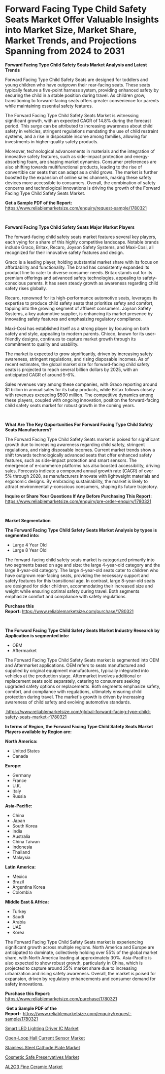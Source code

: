 <p><h1>Forward Facing Type Child Safety Seats Market Offer Valuable Insights into Market Size, Market Share, Market Trends, and Projections Spanning from 2024 to 2031</h1></p><p><strong>Forward Facing Type Child Safety Seats Market Analysis and Latest Trends</strong></p>
<p><p>Forward Facing Type Child Safety Seats are designed for toddlers and young children who have outgrown their rear-facing seats. These seats typically feature a five-point harness system, providing enhanced safety by securing the child in a stable position during travel. As children grow, transitioning to forward-facing seats offers greater convenience for parents while maintaining essential safety features.</p><p>The Forward Facing Type Child Safety Seats Market is witnessing significant growth, with an expected CAGR of 14.8% during the forecast period. This surge can be attributed to increasing awareness about child safety in vehicles, stringent regulations mandating the use of child restraint systems, and a rise in disposable income among families, allowing for investments in higher-quality safety products. </p><p>Moreover, technological advancements in materials and the integration of innovative safety features, such as side-impact protection and energy-absorbing foam, are shaping market dynamics. Consumer preferences are also shifting towards multifunctional products, leading to the rise of convertible car seats that can adapt as a child grows. The market is further boosted by the expansion of online sales channels, making these safety devices more accessible to consumers. Overall, the combination of safety concerns and technological innovations is driving the growth of the Forward Facing Type Child Safety Seats Market.</p></p>
<p><strong>Get a Sample PDF of the Report:&nbsp;</strong> <a href="https://www.reliablemarketsize.com/enquiry/request-sample/1780321?utm_campaign=1592&utm_medium=2&utm_source=Github&utm_content=ia&utm_term=13102024&utm_id=forward-facing-type-child-safety-seats">https://www.reliablemarketsize.com/enquiry/request-sample/1780321</a></p>
<p>&nbsp;</p>
<p><strong>Forward Facing Type Child Safety Seats Major Market Players</strong></p>
<p><p>The forward-facing child safety seats market features several key players, each vying for a share of this highly competitive landscape. Notable brands include Graco, Britax, Recaro, Joyson Safety Systems, and Maxi-Cosi, all recognized for their innovative safety features and design.</p><p>Graco is a leading player, holding substantial market share with its focus on affordability and functionality. The brand has consistently expanded its product line to cater to diverse consumer needs. Britax stands out for its premium offerings and advanced safety technologies, appealing to safety-conscious parents. It has seen steady growth as awareness regarding child safety rises globally.</p><p>Recaro, renowned for its high-performance automotive seats, leverages its expertise to produce child safety seats that prioritize safety and comfort, tapping into the growing segment of affluent consumers. Joyson Safety Systems, a key automotive supplier, is enhancing its market presence by innovating safety features and emphasizing regulatory compliance.</p><p>Maxi-Cosi has established itself as a strong player by focusing on both safety and style, appealing to modern parents. Chicco, known for its user-friendly designs, continues to capture market growth through its commitment to quality and usability.</p><p>The market is expected to grow significantly, driven by increasing safety awareness, stringent regulations, and rising disposable incomes. As of recent estimates, the global market size for forward-facing child safety seats is projected to reach several billion dollars by 2025, with an anticipated CAGR of around 5-6%.</p><p>Sales revenues vary among these companies, with Graco reporting around $1 billion in annual sales for its baby products, while Britax follows closely with revenues exceeding $500 million. The competitive dynamics among these players, coupled with ongoing innovation, position the forward-facing child safety seats market for robust growth in the coming years.</p></p>
<p>&nbsp;</p>
<p><strong>What Are The Key Opportunities For Forward Facing Type Child Safety Seats Manufacturers?</strong></p>
<p><p>The Forward Facing Type Child Safety Seats market is poised for significant growth due to increasing awareness regarding child safety, stringent regulations, and rising disposable incomes. Current market trends show a shift towards technologically advanced seats that offer enhanced safety features, such as side-impact protection and smart sensors. The emergence of e-commerce platforms has also boosted accessibility, driving sales. Forecasts indicate a compound annual growth rate (CAGR) of over 5% through 2028, as manufacturers innovate with lightweight materials and ergonomic designs. By embracing sustainability, the market is likely to attract environmentally-conscious consumers, shaping its future trajectory.</p></p>
<p><strong>Inquire or Share Your Questions If Any Before Purchasing This Report:</strong> <a href="https://www.reliablemarketsize.com/enquiry/pre-order-enquiry/1780321?utm_campaign=1592&utm_medium=2&utm_source=Github&utm_content=ia&utm_term=13102024&utm_id=forward-facing-type-child-safety-seats">https://www.reliablemarketsize.com/enquiry/pre-order-enquiry/1780321</a></p>
<p>&nbsp;</p>
<p><strong>Market Segmentation</strong></p>
<p><strong>The Forward Facing Type Child Safety Seats Market Analysis by types is segmented into:</strong></p>
<p><ul><li>Large 4 Year Old</li><li>Large 8 Year Old</li></ul></p>
<p><p>The forward-facing child safety seats market is categorized primarily into two segments based on age and size: the large 4-year-old category and the large 8-year-old category. The large 4-year-old seats cater to children who have outgrown rear-facing seats, providing the necessary support and safety features for this transitional age. In contrast, large 8-year-old seats are designed for older children, accommodating their increased size and weight while ensuring optimal safety during travel. Both segments emphasize comfort and compliance with safety regulations.</p></p>
<p><strong>Purchase this Report:&nbsp;</strong><a href="https://www.reliablemarketsize.com/purchase/1780321?utm_campaign=1592&utm_medium=2&utm_source=Github&utm_content=ia&utm_term=13102024&utm_id=forward-facing-type-child-safety-seats">https://www.reliablemarketsize.com/purchase/1780321</a></p>
<p>&nbsp;</p>
<p><strong>The Forward Facing Type Child Safety Seats Market Industry Research by Application is segmented into:</strong></p>
<p><ul><li>OEM</li><li>Aftermarket</li></ul></p>
<p><p>The Forward Facing Type Child Safety Seats market is segmented into OEM and Aftermarket applications. OEM refers to seats manufactured and supplied by original equipment manufacturers, typically integrated into vehicles at the production stage. Aftermarket involves additional or replacement seats sold separately, catering to consumers seeking upgraded safety options or replacements. Both segments emphasize safety, comfort, and compliance with regulations, ultimately ensuring child protection during travel. The market's growth is driven by increasing awareness of child safety and evolving automotive standards.</p></p>
<p><a href="https://www.reliablemarketsize.com/global-forward-facing-type-child-safety-seats-market-r1780321?utm_campaign=1592&utm_medium=2&utm_source=Github&utm_content=ia&utm_term=13102024&utm_id=forward-facing-type-child-safety-seats">&nbsp;https://www.reliablemarketsize.com/global-forward-facing-type-child-safety-seats-market-r1780321</a></p>
<p><strong>In terms of Region, the Forward Facing Type Child Safety Seats Market Players available by Region are:</strong></p>
<p>
    <p> <strong> North America: </strong>
        <ul>
            <li>United States</li>
            <li>Canada</li>
        </ul>
        </p> 
    <p> <strong> Europe: </strong>
        <ul>
            <li>Germany</li>
            <li>France</li>
            <li>U.K.</li>
            <li>Italy</li>
            <li>Russia</li>
        </ul>
        </p> 
    <p> <strong> Asia-Pacific: </strong>
        <ul>
            <li>China</li>
            <li>Japan</li>
            <li>South Korea</li>
            <li>India</li>
            <li>Australia</li>
            <li>China Taiwan</li>
            <li>Indonesia</li>
            <li>Thailand</li>
            <li>Malaysia</li>
        </ul>
        </p> 
    <p> <strong> Latin America: </strong>
        <ul>
            <li>Mexico</li>
            <li>Brazil</li>
            <li>Argentina Korea</li>
            <li>Colombia</li>
        </ul>
        </p> 
    <p> <strong> Middle East & Africa: </strong>
        <ul>
            <li>Turkey</li>
            <li>Saudi</li>
            <li>Arabia</li>
            <li>UAE</li>
            <li>Korea</li>
        </ul>
    </p>
    </p>
<p><p>The Forward Facing Type Child Safety Seats market is experiencing significant growth across multiple regions. North America and Europe are anticipated to dominate, collectively holding over 55% of the global market share, with North America leading at approximately 30%. Asia-Pacific is also expected to show robust growth, particularly in China, which is projected to capture around 25% market share due to increasing urbanization and rising safety awareness. Overall, the market is poised for expansion, driven by regulatory enhancements and consumer demand for safety innovations.</p></p>
<p><strong>Purchase this Report: </strong><a href="https://www.reliablemarketsize.com/purchase/1780321?utm_campaign=1592&utm_medium=2&utm_source=Github&utm_content=ia&utm_term=13102024&utm_id=forward-facing-type-child-safety-seats">https://www.reliablemarketsize.com/purchase/1780321</a></p>
<p>&nbsp;<strong>Get a Sample PDF of the Report:&nbsp;&nbsp;</strong><a href="https://www.reliablemarketsize.com/enquiry/request-sample/1780321?utm_campaign=1592&utm_medium=2&utm_source=Github&utm_content=ia&utm_term=13102024&utm_id=forward-facing-type-child-safety-seats">https://www.reliablemarketsize.com/enquiry/request-sample/1780321</a></p>
<p><strong></strong></p>
<p><p><a href="https://www.linkedin.com/pulse/smart-led-lighting-driver-ic-market-global-insights-regional-znopf?utm_campaign=1592&utm_medium=2&utm_source=Github&utm_content=ia&utm_term=13102024&utm_id=forward-facing-type-child-safety-seats">Smart LED Lighting Driver IC Market</a></p><p><a href="https://www.linkedin.com/pulse/open-loop-hall-current-sensor-market-industry-landscape-growth-yx0ff?utm_campaign=1592&utm_medium=2&utm_source=Github&utm_content=ia&utm_term=13102024&utm_id=forward-facing-type-child-safety-seats">Open-Loop Hall Current Sensor Market</a></p><p><a href="https://www.linkedin.com/pulse/digital-transformation-stainless-steel-cathode-plate-industry-ulgic?utm_campaign=1592&utm_medium=2&utm_source=Github&utm_content=ia&utm_term=13102024&utm_id=forward-facing-type-child-safety-seats">Stainless Steel Cathode Plate Market</a></p><p><a href="https://www.linkedin.com/pulse/global-perspectives-cosmetic-safe-preservatives-market-trends-n6adc?utm_campaign=1592&utm_medium=2&utm_source=Github&utm_content=ia&utm_term=13102024&utm_id=forward-facing-type-child-safety-seats">Cosmetic Safe Preservatives Market</a></p><p><a href="https://www.linkedin.com/pulse/global-al2o3-fine-ceramic-market-pulse-trends-growth-analysis-am8yc?utm_campaign=1592&utm_medium=2&utm_source=Github&utm_content=ia&utm_term=13102024&utm_id=forward-facing-type-child-safety-seats">AL2O3 Fine Ceramic Market</a></p></p>